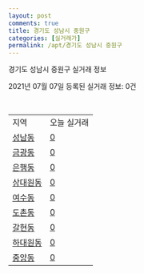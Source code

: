 ```yaml
---
layout: post
comments: true
title: 경기도 성남시 중원구
categories: [실거래가]
permalink: /apt/경기도 성남시 중원구
---
```


경기도 성남시 중원구 실거래 정보

2021년 07월 07일 등록된 실거래 정보: 0건

<script type="text/javascript">
  google.charts.load('current', {'packages':['corechart']});
  google.charts.setOnLoadCallback(drawChart);

  function drawChart() {
    var data = google.visualization.arrayToDataTable([['거래일', '매매', '전월세', '전매'], ['20-07', 160, 184, 15], ['20-08', 123, 162, 13], ['20-09', 103, 152, 9], ['20-10', 143, 179, 9], ['20-11', 139, 126, 20], ['20-12', 148, 199, 172], ['21-01', 122, 183, 61], ['21-02', 76, 169, 40], ['21-03', 91, 183, 22], ['21-04', 91, 138, 16], ['21-05', 108, 144, 26], ['21-06', 67, 106, 4], ['21-07', 0, 11, 0]]);

    var options = {
      title: '최근 유형별 거래량 추이',
      legend: { position: 'bottom' }
    };

    var chart = new google.visualization.LineChart(document.getElementById('columnchart_material'));
    chart.draw(data, (options));
  }
</script>

<div id="columnchart_material" style="width: 95%; margin-left: -35px"></div>
<br>
<table class="sortable">
  <tr>
    <td>지역</td>
    <td>오늘 실거래</td>
  </tr>

  
  <tr class="item">
    <td><a href="경기도 성남시 중원구 성남동">성남동</a></td>
    <td><a href="경기도 성남시 중원구 성남동">0</a></td>
  </tr>
    

  <tr class="item">
    <td><a href="경기도 성남시 중원구 금광동">금광동</a></td>
    <td><a href="경기도 성남시 중원구 금광동">0</a></td>
  </tr>
    

  <tr class="item">
    <td><a href="경기도 성남시 중원구 은행동">은행동</a></td>
    <td><a href="경기도 성남시 중원구 은행동">0</a></td>
  </tr>
    

  <tr class="item">
    <td><a href="경기도 성남시 중원구 상대원동">상대원동</a></td>
    <td><a href="경기도 성남시 중원구 상대원동">0</a></td>
  </tr>
    

  <tr class="item">
    <td><a href="경기도 성남시 중원구 여수동">여수동</a></td>
    <td><a href="경기도 성남시 중원구 여수동">0</a></td>
  </tr>
    

  <tr class="item">
    <td><a href="경기도 성남시 중원구 도촌동">도촌동</a></td>
    <td><a href="경기도 성남시 중원구 도촌동">0</a></td>
  </tr>
    

  <tr class="item">
    <td><a href="경기도 성남시 중원구 갈현동">갈현동</a></td>
    <td><a href="경기도 성남시 중원구 갈현동">0</a></td>
  </tr>
    

  <tr class="item">
    <td><a href="경기도 성남시 중원구 하대원동">하대원동</a></td>
    <td><a href="경기도 성남시 중원구 하대원동">0</a></td>
  </tr>
    

  <tr class="item">
    <td><a href="경기도 성남시 중원구 중앙동">중앙동</a></td>
    <td><a href="경기도 성남시 중원구 중앙동">0</a></td>
  </tr>
    


</table>


    